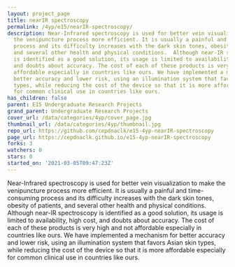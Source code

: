```yaml
---
layout: project_page
title: nearIR spectroscopy
permalink: /4yp/e15/nearIR-spectroscopy/
description: Near-Infrared spectroscopy is used for better vein visualization to make
  the venipuncture process more efficient. It is usually a painful and time-consuming
  process and its difficulty increases with the dark skin tones, obesity of patients,
  and several other health and physical conditions.  Although near-IR spectroscopy
  is identified as a good solution, its usage is limited to availability, high cost,
  and doubts about accuracy. The cost of each of these products is very high and not
  affordable especially in countries like ours. We have implemented a mechanism for
  better accuracy and lower risk, using an illumination system that favors Asian skin
  types, while reducing the cost of the device so that it is more affordable especially
  for common clinical use in countries like ours.
has_children: false
parent: E15 Undergraduate Research Projects
grand_parent: Undergraduate Research Projects
cover_url: /data/categories/4yp/cover_page.jpg
thumbnail_url: /data/categories/4yp/thumbnail.jpg
repo_url: https://github.com/cepdnaclk/e15-4yp-nearIR-spectroscopy
page_url: https://cepdnaclk.github.io/e15-4yp-nearIR-spectroscopy
forks: 3
watchers: 0
stars: 0
started_on: '2021-03-05T09:47:23Z'
---
```


Near-Infrared spectroscopy is used for better vein visualization to make the venipuncture process more efficient. It is usually a painful and time-consuming process and its difficulty increases with the dark skin tones, obesity of patients, and several other health and physical conditions.  Although near-IR spectroscopy is identified as a good solution, its usage is limited to availability, high cost, and doubts about accuracy. The cost of each of these products is very high and not affordable especially in countries like ours. We have implemented a mechanism for better accuracy and lower risk, using an illumination system that favors Asian skin types, while reducing the cost of the device so that it is more affordable especially for common clinical use in countries like ours.